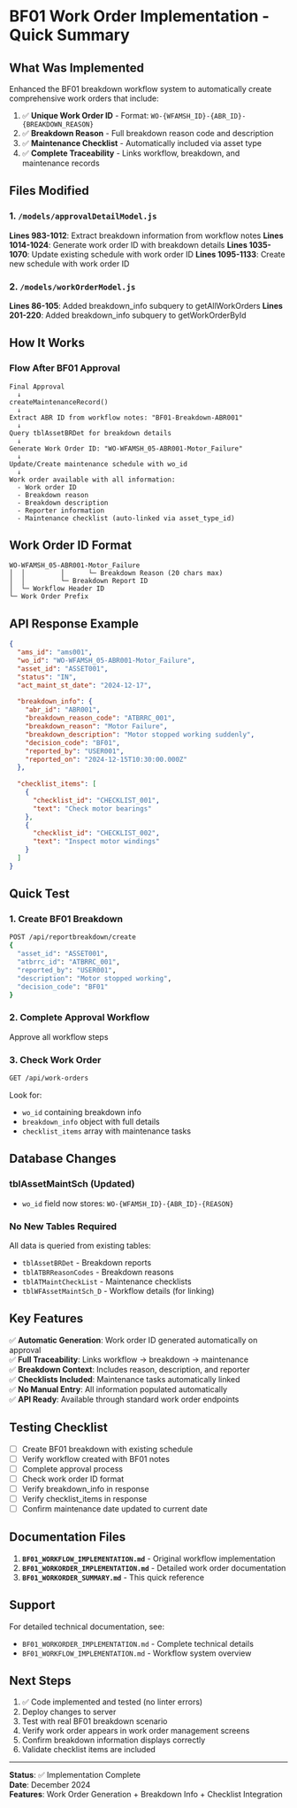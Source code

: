 # BF01 Work Order Implementation - Quick Summary

## What Was Implemented

Enhanced the BF01 breakdown workflow system to automatically create comprehensive work orders that include:
1. ✅ **Unique Work Order ID** - Format: `WO-{WFAMSH_ID}-{ABR_ID}-{BREAKDOWN_REASON}`
2. ✅ **Breakdown Reason** - Full breakdown reason code and description
3. ✅ **Maintenance Checklist** - Automatically included via asset type
4. ✅ **Complete Traceability** - Links workflow, breakdown, and maintenance records

## Files Modified

### 1. `/models/approvalDetailModel.js`
**Lines 983-1012**: Extract breakdown information from workflow notes
**Lines 1014-1024**: Generate work order ID with breakdown details
**Lines 1035-1070**: Update existing schedule with work order ID
**Lines 1095-1133**: Create new schedule with work order ID

### 2. `/models/workOrderModel.js`
**Lines 86-105**: Added breakdown_info subquery to getAllWorkOrders
**Lines 201-220**: Added breakdown_info subquery to getWorkOrderById

## How It Works

### Flow After BF01 Approval

```
Final Approval
  ↓
createMaintenanceRecord()
  ↓
Extract ABR ID from workflow notes: "BF01-Breakdown-ABR001"
  ↓
Query tblAssetBRDet for breakdown details
  ↓
Generate Work Order ID: "WO-WFAMSH_05-ABR001-Motor_Failure"
  ↓
Update/Create maintenance schedule with wo_id
  ↓
Work order available with all information:
  - Work order ID
  - Breakdown reason
  - Breakdown description
  - Reporter information
  - Maintenance checklist (auto-linked via asset_type_id)
```

## Work Order ID Format

```
WO-WFAMSH_05-ABR001-Motor_Failure
│  │         │      └─ Breakdown Reason (20 chars max)
│  │         └─ Breakdown Report ID
│  └─ Workflow Header ID
└─ Work Order Prefix
```

## API Response Example

```json
{
  "ams_id": "ams001",
  "wo_id": "WO-WFAMSH_05-ABR001-Motor_Failure",
  "asset_id": "ASSET001",
  "status": "IN",
  "act_maint_st_date": "2024-12-17",
  
  "breakdown_info": {
    "abr_id": "ABR001",
    "breakdown_reason_code": "ATBRRC_001",
    "breakdown_reason": "Motor Failure",
    "breakdown_description": "Motor stopped working suddenly",
    "decision_code": "BF01",
    "reported_by": "USER001",
    "reported_on": "2024-12-15T10:30:00.000Z"
  },
  
  "checklist_items": [
    {
      "checklist_id": "CHECKLIST_001",
      "text": "Check motor bearings"
    },
    {
      "checklist_id": "CHECKLIST_002",
      "text": "Inspect motor windings"
    }
  ]
}
```

## Quick Test

### 1. Create BF01 Breakdown
```bash
POST /api/reportbreakdown/create
{
  "asset_id": "ASSET001",
  "atbrrc_id": "ATBRRC_001",
  "reported_by": "USER001",
  "description": "Motor stopped working",
  "decision_code": "BF01"
}
```

### 2. Complete Approval Workflow
Approve all workflow steps

### 3. Check Work Order
```bash
GET /api/work-orders
```

Look for:
- `wo_id` containing breakdown info
- `breakdown_info` object with full details
- `checklist_items` array with maintenance tasks

## Database Changes

### tblAssetMaintSch (Updated)
- `wo_id` field now stores: `WO-{WFAMSH_ID}-{ABR_ID}-{REASON}`

### No New Tables Required
All data is queried from existing tables:
- `tblAssetBRDet` - Breakdown reports
- `tblATBRReasonCodes` - Breakdown reasons
- `tblATMaintCheckList` - Maintenance checklists
- `tblWFAssetMaintSch_D` - Workflow details (for linking)

## Key Features

✅ **Automatic Generation**: Work order ID generated automatically on approval  
✅ **Full Traceability**: Links workflow → breakdown → maintenance  
✅ **Breakdown Context**: Includes reason, description, and reporter  
✅ **Checklists Included**: Maintenance tasks automatically linked  
✅ **No Manual Entry**: All information populated automatically  
✅ **API Ready**: Available through standard work order endpoints  

## Testing Checklist

- [ ] Create BF01 breakdown with existing schedule
- [ ] Verify workflow created with BF01 notes
- [ ] Complete approval process
- [ ] Check work order ID format
- [ ] Verify breakdown_info in response
- [ ] Verify checklist_items in response
- [ ] Confirm maintenance date updated to current date

## Documentation Files

1. **`BF01_WORKFLOW_IMPLEMENTATION.md`** - Original workflow implementation
2. **`BF01_WORKORDER_IMPLEMENTATION.md`** - Detailed work order documentation
3. **`BF01_WORKORDER_SUMMARY.md`** - This quick reference

## Support

For detailed technical documentation, see:
- `BF01_WORKORDER_IMPLEMENTATION.md` - Complete technical details
- `BF01_WORKFLOW_IMPLEMENTATION.md` - Workflow system overview

## Next Steps

1. ✅ Code implemented and tested (no linter errors)
2. Deploy changes to server
3. Test with real BF01 breakdown scenario
4. Verify work order appears in work order management screens
5. Confirm breakdown information displays correctly
6. Validate checklist items are included

---

**Status**: ✅ Implementation Complete  
**Date**: December 2024  
**Features**: Work Order Generation + Breakdown Info + Checklist Integration

